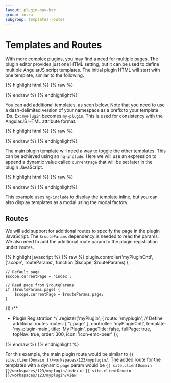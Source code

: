 ```yaml
---
layout: plugin-nav-bar
group: intro
subgroup: templates-routes
---
```

# Templates and Routes

With more complex plugins, you may find a need for multiple pages. The plugin editor provides just one HTML setting, but it can be used to define multiple AngularJS script templates. The initial plugin HTML will start with one template, similar to the following.

{% highlight html %}
{% raw %}
<script type="text/ng-template" id="my-plugin-main">
    <div class="title">
        <h1>{{text}}</h1>
    </div>
</script>
{% endraw %}
{% endhighlight%}

You can add additional templates, as seen below. Note that you need to use a dash-delimited version of your namespace as a prefix to your template IDs. Ex: `myPlugin` becomes `my-plugin`. This is used for consistency with the AngularJS HTML attribute format.

{% highlight html %}
{% raw %}
<script type="text/ng-template" id="my-plugin-main">
    <div class="title">
        <h1>{{text}}</h1>
    </div>
</script>
<script type="text/ng-template" id="my-plugin-index">
    <div class="title">
        <h1>index</h1>
    </div>
</script>
<script type="text/ng-template" id="my-plugin-view">
    <div class="title">
        <h1>view</h1>
    </div>
</script>
{% endraw %}
{% endhighlight%}

The main plugin template will need a way to toggle the other templates. This can be achieved using an `ng-include`. Here we will use an expression to append a dynamic value called `currentPage` that will be set later in the plugin JavaScript.

{% highlight html %}
{% raw %}
<script type="text/ng-template" id="my-plugin-main">
    <div ng-include="'my-plugin-' + currentPage"></div>
</script>
{% endraw %}
{% endhighlight%}

This example uses `ng-include` to display the template inline, but you can also display templates as a modal using the modal factory.

## Routes

We will add support for additional routes to specify the page in the plugin JavaScript. The `$routeParams` dependency is needed to read the params. We also need to add the additional route param to the plugin registration under `routes`.

{% highlight javascript %}
{% raw %}
plugin.controller('myPluginCntl', ['$scope', '$routeParams', function ($scope, $routeParams) {
    
    // Default page
    $scope.currentPage = 'index';
    
    // Read page from $routeParams
    if ($routeParams.page) {
        $scope.currentPage = $routeParams.page;
    }

}])
/**
 * Plugin Registration
 */
.register('myPlugin', {
    route: '/myplugin',
    // Define additional routes
    routes: [
        "/:page"
    ],
    controller: 'myPluginCntl',
    template: 'my-plugin-main',
    title: 'My Plugin',
    pageTitle: false,
    fullPage: true,
    topNav: true,
    order: 300,
    icon: 'icon-emo-beer'
});

{% endraw %}
{% endhighlight %}

For this example, the main plugin route would be similar to `{{ site.clientDomain }}/workspaces/123/myplugin/`. The added route for the templates with a dynamic `page` param would be `{{ site.clientDomain }}/workspaces/123/myplugin/index` or `{{ site.clientDomain }}/workspaces/123/myplugin/view`